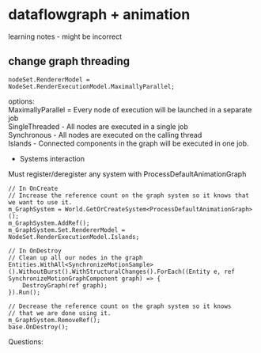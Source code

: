 
# dataflowgraph + animation
learning notes - might be incorrect

## change graph threading
```
nodeSet.RendererModel = NodeSet.RenderExecutionModel.MaximallyParallel;
```
options:    
  MaximallyParallel = Every node of execution will be launched in a separate job  
  SingleThreaded - All nodes are executed in a single job  
  Synchronous - All nodes are executed on the calling thread  
  Islands - Connected components in the graph will be executed in one job.  


* Systems interaction

Must register/deregister any system with ProcessDefaultAnimationGraph
```
// In OnCreate
// Increase the reference count on the graph system so it knows that we want to use it.
m_GraphSystem = World.GetOrCreateSystem<ProcessDefaultAnimationGraph>();
m_GraphSystem.AddRef();
m_GraphSystem.Set.RendererModel = NodeSet.RenderExecutionModel.Islands;

// In OnDestroy
// Clean up all our nodes in the graph
Entities.WithAll<SynchronizeMotionSample>().WithoutBurst().WithStructuralChanges().ForEach((Entity e, ref SynchronizeMotionGraphComponent graph) => {
    DestroyGraph(ref graph);
}).Run();

// Decrease the reference count on the graph system so it knows
// that we are done using it.
m_GraphSystem.RemoveRef();
base.OnDestroy();

```

Questions:
